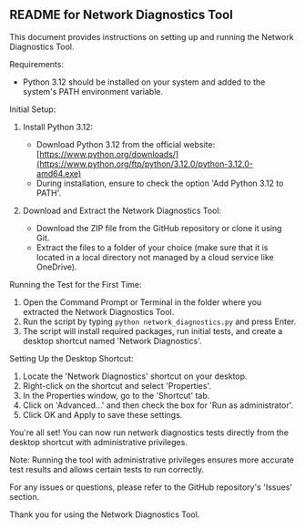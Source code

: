 README for Network Diagnostics Tool
-----------------------------------

This document provides instructions on setting up and running the Network Diagnostics Tool.

Requirements:
- Python 3.12 should be installed on your system and added to the system's PATH environment variable.

Initial Setup:
1. Install Python 3.12:
   - Download Python 3.12 from the official website: [https://www.python.org/downloads/](https://www.python.org/ftp/python/3.12.0/python-3.12.0-amd64.exe)
   - During installation, ensure to check the option 'Add Python 3.12 to PATH'.

2. Download and Extract the Network Diagnostics Tool:
   - Download the ZIP file from the GitHub repository or clone it using Git.
   - Extract the files to a folder of your choice (make sure that it is located in a local directory not managed by a cloud service like OneDrive).

Running the Test for the First Time:
1. Open the Command Prompt or Terminal in the folder where you extracted the Network Diagnostics Tool.
2. Run the script by typing `python network_diagnostics.py` and press Enter.
3. The script will install required packages, run initial tests, and create a desktop shortcut named 'Network Diagnostics'.

Setting Up the Desktop Shortcut:
1. Locate the 'Network Diagnostics' shortcut on your desktop.
2. Right-click on the shortcut and select 'Properties'.
3. In the Properties window, go to the 'Shortcut' tab.
4. Click on 'Advanced...' and then check the box for 'Run as administrator'.
5. Click OK and Apply to save these settings.

You're all set! You can now run network diagnostics tests directly from the desktop shortcut with administrative privileges.

Note: Running the tool with administrative privileges ensures more accurate test results and allows certain tests to run correctly.

For any issues or questions, please refer to the GitHub repository's 'Issues' section.

Thank you for using the Network Diagnostics Tool.
